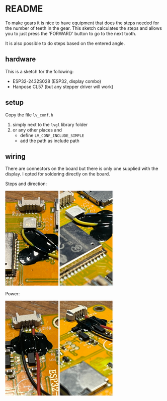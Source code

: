# README #

To make gears it is nice to have equipment that does the steps needed for the number of teeth in 
the gear. This sketch calculates the steps and allows you to just press the 'FORWARD' 
button to go to the next tooth.

It is also possible to do steps based on the entered angle.

## hardware ##
This is a sketch for the following:
- ESP32-2432S028 (ESP32, display combo)
- Hanpose CL57 (but any stepper driver will work)

## setup ##
Copy the file `lv_conf.h`
1. simply next to the `lvgl` library folder
2. or any other places and
   - define `LV_CONF_INCLUDE_SIMPLE`
   - add the path as include path

## wiring ##
There are connectors on the board but there is only one supplied with the display. I opted for soldering directly on the board.

Steps and direction:

<img src="https://raw.githubusercontent.com/MilovdZee/DraaibankStepper-v2/main/images/Pulse_and_direction_1.jpeg" height=300/> <img src="https://raw.githubusercontent.com/MilovdZee/DraaibankStepper-v2/main/images/Pulse_and_direction_2.jpeg" height=300/>

Power:

<img src="https://raw.githubusercontent.com/MilovdZee/DraaibankStepper-v2/main/images/Power_1.jpeg" height=300/> <img src="https://raw.githubusercontent.com/MilovdZee/DraaibankStepper-v2/main/images/Power_2.jpeg" height=300/>
